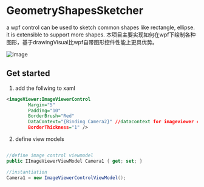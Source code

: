 # GeometryShapesSketcher
a wpf control can be used to sketch common shapes like rectangle, ellipse. it is extensible to support more shapes.
本项目主要实现如何在wpf下绘制各种图形，基于drawingVisual比wpf自带图形控件性能上更具优势。

![image](https://user-images.githubusercontent.com/44959548/229743712-e167e41a-2360-47f9-bea4-3824ff6336c2.png)


## Get started

1. add the follwing to xaml
```xml
<imageViewer:ImageViewerControl
        Margin="5"
        Padding="10"
        BorderBrush="Red"
        DataContext="{Binding Camera2}" //datacontext for imageviewer control
        BorderThickness="1" />
```

2. define view models
``` c#

//define image control viewmodel
public IImageViewerViewModel Camera1 { get; set; }

//instantiation
Camera1 = new ImageViewerControlViewModel();
```